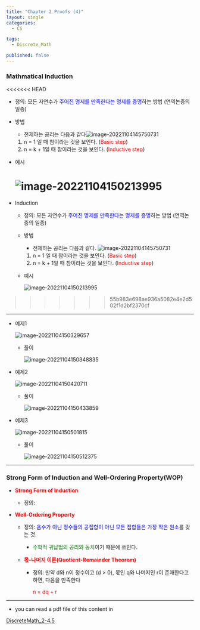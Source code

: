 ```yaml
---
title: "Chapter 2 Proofs (4)"
layout: single
categories:
  - CS

tags:
  - Discrete_Math

published: false
---
```


### Mathmatical Induction

<<<<<<< HEAD
- 정의: 모든 자연수가 <span style = "color:blue">주어진 명제를 만족한다는 명제를 증명</span>하는 방법 (연역논증의 일종)
  <br>
  
- 방법
  - 전제하는 공리는 다음과 같다![image-20221104145750731](/assets/images/2022-11-04-DM2-4/image-20221104145750731.png)
  
  1. n = 1 일 때 참이라는 것을 보인다. (<span style="color:red">Basic step</span>)
  2. n = k + 1일 때 참이라는 것을 보인다. (<span style="color:red">Inductive step</span>)
  
- 예시
  
  ![image-20221104150213995](/assets/images/2022-11-04-DM2-4/image-20221104150213995.png)
  =======
  
- Induction

  - 정의: 모든 자연수가 <span style = "color:blue">주어진 명제를 만족한다는 명제를 증명</span>하는 방법 (연역논증의 일종)
    <br>
    
  - 방법
    - 전제하는 공리는 다음과 같다.
    ![image-20221104145750731](/assets/images/2022-11-04-DM2-4/image-20221104145750731.png)
    
    1. n = 1 일 때 참이라는 것을 보인다. (<span style="color:red">Basic step</span>)
    2. n = k + 1일 때 참이라는 것을 보인다. (<span style="color:red">Inductive step</span>)
    
  - 예시
    
    ![image-20221104150213995](/assets/images/2022-11-04-DM2-4/image-20221104150213995.png)
>>>>>>> 55b983e698ae936a5082e4e2d502f1d2bf2370cf

---

- 예제1 
  
  ![image-20221104150329657](/assets/images/2022-11-04-DM2-4/image-20221104150329657.png)
  
  - 풀이
    
    ![image-20221104150348835](/assets/images/2022-11-04-DM2-4/image-20221104150348835.png)
  
- 예제2

  ![image-20221104150420711](/assets/images/2022-11-04-DM2-4/image-20221104150420711.png)

  - 풀이

    ![image-20221104150433859](/assets/images/2022-11-04-DM2-4/image-20221104150433859.png)

- 예제3

  ![image-20221104150501815](/assets/images/2022-11-04-DM2-4/image-20221104150501815.png)

  - 풀이

    ![image-20221104150512375](/assets/images/2022-11-04-DM2-4/image-20221104150512375.png)

---

### Strong Form of Induction and Well-Ordering Property(WOP)

- <span style = "color:red">**Strong Form of Induction**</span>
  - 정의: 



- <span style = "color:red">**Well-Ordering Property**</span>

  - 정의: <span style = "color:blue">음수가 아닌 정수들의 공집합이 아닌 모든 집합들은 가장 작은 원소</span>를 갖는 것.
    - <span style = "color:green">수학적 귀납법의 공리와 동치</span>이기 때문에 쓰인다.

  - <span style = "color:red">**몫-나머지 이론(Quotient-Remainder Theorem)**</span>

    - 정의: 만약 d와 n이 정수이고 (d > 0), 몫인 q와 나머지인 r이 존재한다고 하면, 다음을 만족한다

      <span style = "color:red">n = dq + r</span>

---

- you can read a pdf file of this content in 

[DiscreteMath_2-4,5](https://github.com/maloveforme/maloveforme.github.io/tree/master/summary/DM)

